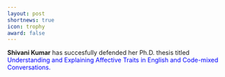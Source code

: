 ```yaml
---
layout: post
shortnews: true
icon: trophy
award: false
---
```

  
<b>Shivani Kumar</b> has succesfully defended her Ph.D. thesis titled <font color="blue">Understanding and Explaining Affective Traits in English and Code-mixed Conversations.</font>



